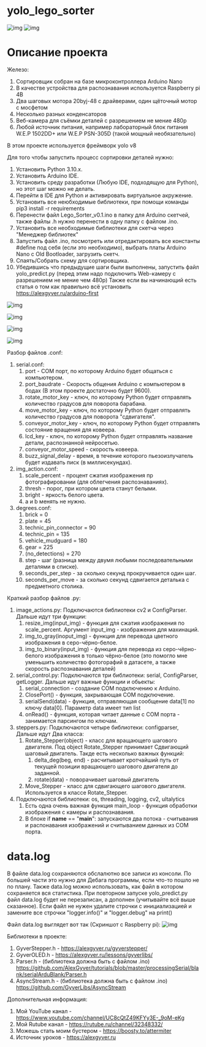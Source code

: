 # yolo_lego_sorter
![img](src/schemes/scheme.png)
![img](src/schemes/webcam.jpg)

# Описание проекта
Железо:
  1. Сортировщик собран на базе микроконтроллера Arduino Nano
  2. В качестве устройства для распознавания используется Raspberry pi 4B
  3. Два шаговых мотора 20byj-48 с драйверами, один щёточный мотор с мосфетом
  4. Несколько разных конденсаторов
  5. Веб-камера для съёмки деталей с разрешением не мение 480p
  6. Любой источник питания, например лабораторный блок питания W.E.P 1502DD+ или W.E.P PSN-305D (такой мощный необязательно)

В этом проекте используется фреймворк yolo v8

Для того чтобы запустить процесс сортировки деталей нужно:
  1. Установить Python 3.10.x.
  2. Установить Arduino IDE.
  3. Установить среду разработки (Любую IDE, подходящую для Python), но этот шаг можно не делать.
  4. Перейти в IDE для Python и активировать виртуальное акружение.
  5. Установить все неюбходимые библиотеки, при помощи команды pip3 install -r requirements
  6. Перенести файл Lego_Sorter_v0.1.ino в папку для Arduino скетчей, также файлы .h нужно перенести в одну папку с файлом .ino.
  7. Установить все необходимые библиотеки для скетча через "Менеджер библиотек"
  8. Запустить файл .ino, посмотреть или отредактировать все константы #define под себя (если это необходимо), выбрать платы Arduino Nano с Old Bootloader, загрузить скетч.
  9. Спаять/Собрать схему для сортировщика.
  10. Убедившись что предыдущие шаги были выполнены, запустить файл yolo_predict.py (перед этим надо подключить Web-камеру с разрешением не мение чем 480p)
Также если вы начинающий есть статья о том как правильно всё установить https://alexgyver.ru/arduino-first

![img](src/schemes/20240613_08h09m27s_grim.png)

![img](src/schemes/20240613_08h19m03s_grim.png)

![img](src/schemes/20240613_08h21m31s_grim.png)

![img](src/schemes/bit_of_arduino_code.PNG)

Разбор файлов .conf:
   1. serial.conf:
      1. port - COM порт, по которому Arduino будет общаться с компьютером.
      2. port_baudrate - Скорость общения Arduino с компьютером в бодах (В этом проекте достаточно будет 9600).
      3. rotate_motor_key - ключ, по которому Python будет отправлять количество градусов для поворота барабана.
      4. move_motor_key - ключ, по которому Python будет отправлять количество градусов для поворота "сдвигателя".
      5. conveyor_motor_key - ключ, по которому Python будет отправлять состояние вращения для ковеера.
      6. lcd_key - ключ, по которому Python будет отправлять название детали, распознанной нейросетью.
      7. conveyor_motor_speed - скорость ковеера.
      8. buzz_signal_delay - время, в течение которого пьезоизлучатель будет издавать писк (в миллисекундах).
   3. img_action.conf:
      1. scale_percent - процент сжатия изображения пр фотографировании (для облегчения распознаваниях).
      2. thresh - порог, при котором цвета станут белыми.
      3. bright - яркость белого цвета.
      4. a и b менять не нужно.
   4. degrees.conf:
      1. brick = 0                    
      2. plate = 45                  
      3. technic_pin_connector = 90   
      4. technic_pin = 135            
      5. vehicle_mudguard = 180       
      6. gear = 225                   
      7. (no_detections) = 270  
      8. step - шаг (разница между двумя любыми последовательными деталями в списке).
      9. seconds_per_step - за сколько секунд прокручивается один шаг.
      10. seconds_per_move - за сколько секунд сдвигается деталька с предметного столика.

Краткий разбор файлов .py:
  1. image_actions.py:
     Подключаются библиотеки cv2 и ConfigParser.
     Дальше идут три функции:
       1. resize_img(input_img) - функция для сжатия изображения по scale_percent. Аргумент input_img - изображения для махинаций.
       2. img_to_gray(inoput_img) - функция для перевода цветного изображения в серо-чёрно-белое.
       3. img_to_binary(input_img) - функция для перевода из серо-чёрно-белого изображения в только чёрно-белое (это помогло мне уменьшить количество фотогорафий в датасете, а также скорость распознавания деталей)
  2. serial_control.py:
     Подключаются три библиотеки: serial, ConfigParser, getLogger.
     Дальше идут важные функции и обьекты:
       1. serial_connection - создание COM подключению к Arduino.
       2. ClosePort() - функция, закрывающая COM подключение.
       3. serialSend(data) - функция, отправляющая сообщение data[1] по ключу data[0]. Параметр data имеет тип list
       4. onRead() - функция, которая читает данные с COM порта - занимается парсингом по ключам.
  3. steppers.py:
     Подключаются четыре библиотеки: configparser, 
     Дальше идут Два класса:
       1. Rotate_Stepper(object) - класс для вращающего шагового двигателя. Под object Rotate_Stepper принимает Сдвигающий шаговый двигатель. Такде есть несколько важных функций:
          1. delta_deg(beg, end) - расчитывает кротчайший путь от текущей позиции вращающего шагового двигателя до заданной.
          2. rotate(data) - поворачивает шаговый двигатель
       2. Move_Stepper - класс для сдвигающего шагового двигателя. Используется в классе Rotate_Stepper.
  4. Подключаются библиотеки: os, threading, logging, cv2, ultalytics
     1. Есть одна очень важная функция main_loop - функция обработки изображения с камеры и распознавания.
     2. В блоке if __name__ == "__main__": запускаются два потока - считывания и распонавания изображений и считыванием данных из COM порта.

# data.log
В файле data.log сохраняются обслалютно все записи из консоли. По большей части это нужно для Дебага программы, если что-то пошло не по плану.
Также data.log можно использовать, как файл в котором сохраняется вся статистика. При повторном запуске yolo_predict.py файл data.log будет не
перезаписан, а дополнен (учитывайте всё выше сказанное). Если файл не нужен удалите строчки с инициализацией и замените все строчки 
"logger.info()" и "logger.debug" на print()

Файл data.log выглядет вот так (Скриншот с Raspberry pi):
![img](src/schemes/20240613_13h06m54s_grim.png)

Библиотеки в проекте:
  1. GyverStepper.h - https://alexgyver.ru/gyverstepper/
  2. GyverOLED.h - https://alexgyver.ru/lessons/gyverlibs/
  3. Parser.h - (библиотека должна быть с файлом .ino) https://github.com/AlexGyver/tutorials/blob/master/processingSerial/blank/serialArduBlank/Parser.h
  4. AsyncStream.h - (библиотека должна быть с файлом .ino) https://github.com/GyverLibs/AsyncStream

Дополнительная информация:
  1. Мой YouTube канал - https://www.youtube.com/channel/UC8cQtZ49KFYy3E-_9oM-eKg
  2. Мой Rutube канал - https://rutube.ru/channel/32348332/
  3. Можешь стать моим бустером - https://boosty.to/attermiter
  4. Источник уроков - https://alexgyver.ru
